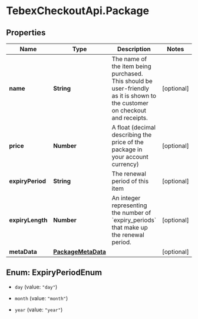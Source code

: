 # TebexCheckoutApi.Package

## Properties

Name | Type | Description | Notes
------------ | ------------- | ------------- | -------------
**name** | **String** | The name of the item being purchased. This should be user-friendly as it is shown to the customer on checkout and receipts. | [optional] 
**price** | **Number** | A float (decimal describing the price of the package in your account currency) | [optional] 
**expiryPeriod** | **String** | The renewal period of this item | [optional] 
**expiryLength** | **Number** | An integer representing the number of &#x60;expiry_periods&#x60; that make up the renewal period. | [optional] 
**metaData** | [**PackageMetaData**](PackageMetaData.md) |  | [optional] 



## Enum: ExpiryPeriodEnum


* `day` (value: `"day"`)

* `month` (value: `"month"`)

* `year` (value: `"year"`)




